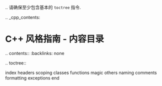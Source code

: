 .. 请确保至少包含基本的 `toctree` 指令.

.. _cpp_contents:

C++ 风格指南 - 内容目录
========================================

.. contents::
    :backlinks: none

.. toctree::

   index
   headers
   scoping
   classes
   functions
   magic
   others
   naming
   comments
   formatting
   exceptions
   end
